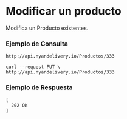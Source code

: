 # Modificar un producto
Modifica un Producto existentes.

### Ejemplo de Consulta
```
http://api.nyandelivery.io/Productos/333
```

```
curl --request PUT \
http://api.nyandelivery.io/Productos/333
```

### Ejemplo de Respuesta

```
[
  202 OK
]
```